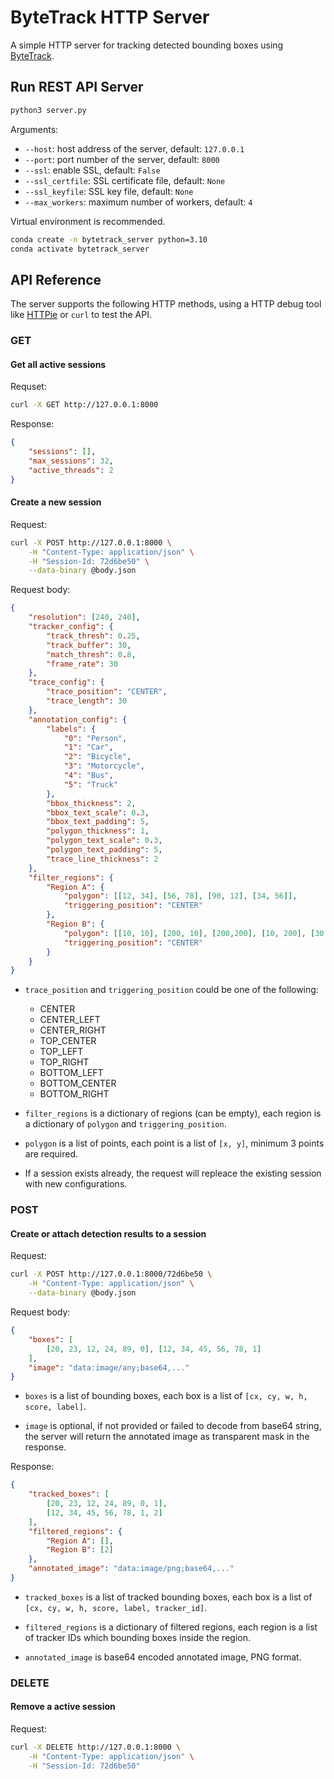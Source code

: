# ByteTrack HTTP Server

A simple HTTP server for tracking detected bounding boxes using [ByteTrack](https://github.com/ifzhang/ByteTrack).

## Run REST API Server

```sh
python3 server.py
```

Arguments:

- `--host`: host address of the server, default: `127.0.0.1`
- `--port`: port number of the server, default: `8000`
- `--ssl`: enable SSL, default: `False`
- `--ssl_certfile`: SSL certificate file, default: `None`
- `--ssl_keyfile`: SSL key file, default: `None`
- `--max_workers`: maximum number of workers, default: `4`

Virtual environment is recommended.

```sh
conda create -n bytetrack_server python=3.10
conda activate bytetrack_server
```

## API Reference

The server supports the following HTTP methods, using a HTTP debug tool like [HTTPie](https://httpie.io/app) or `curl` to test the API.

### GET

#### Get all active sessions

Requset:

```sh
curl -X GET http://127.0.0.1:8000
```

Response:

```json
{
    "sessions": [],
    "max_sessions": 32,
    "active_threads": 2
}
```

#### Create a new session

Request:

```sh
curl -X POST http://127.0.0.1:8000 \
    -H "Content-Type: application/json" \
    -H "Session-Id: 72d6be50" \
    --data-binary @body.json
```

Request body:

```json
{
    "resolution": [240, 240],
    "tracker_config": {
        "track_thresh": 0.25,
        "track_buffer": 30,
        "match_thresh": 0.8,
        "frame_rate": 30
    },
    "trace_config": {
        "trace_position": "CENTER",
        "trace_length": 30
    },
    "annotation_config": {
        "labels": {
            "0": "Person",
            "1": "Car",
            "2": "Bicycle",
            "3": "Motorcycle",
            "4": "Bus",
            "5": "Truck"
        },
        "bbox_thickness": 2,
        "bbox_text_scale": 0.3,
        "bbox_text_padding": 5,
        "polygon_thickness": 1,
        "polygon_text_scale": 0.3,
        "polygon_text_padding": 5,
        "trace_line_thickness": 2
    },
    "filter_regions": {
        "Region A": {
            "polygon": [[12, 34], [56, 78], [90, 12], [34, 56]],
            "triggering_position": "CENTER"
        },
        "Region B": {
            "polygon": [[10, 10], [200, 10], [200,200], [10, 200], [30, 30]],
            "triggering_position": "CENTER"
        }
    }
}
```

- `trace_position` and `triggering_position` could be one of the following:
    - CENTER
    - CENTER_LEFT
    - CENTER_RIGHT
    - TOP_CENTER
    - TOP_LEFT
    - TOP_RIGHT
    - BOTTOM_LEFT
    - BOTTOM_CENTER
    - BOTTOM_RIGHT

- `filter_regions` is a dictionary of regions (can be empty), each region is a dictionary of `polygon` and `triggering_position`.

- `polygon` is a list of points, each point is a list of `[x, y]`, minimum 3 points are required.

- If a session exists already, the request will repleace the existing session with new configurations.


### POST

#### Create or attach detection results to a session

Request:

```sh
curl -X POST http://127.0.0.1:8000/72d6be50 \
    -H "Content-Type: application/json" \
    --data-binary @body.json
```

Request body:

```json
{
    "boxes": [
        [20, 23, 12, 24, 89, 0], [12, 34, 45, 56, 78, 1]
    ],
    "image": "data:image/any;base64,..."
}
```

- `boxes` is a list of bounding boxes, each box is a list of `[cx, cy, w, h, score, label]`.

- `image` is optional, if not provided or failed to decode from base64 string, the server will return the annotated image as transparent mask in the response.

Response:

```json
{
    "tracked_boxes": [
        [20, 23, 12, 24, 89, 0, 1],
        [12, 34, 45, 56, 78, 1, 2]
    ],
    "filtered_regions": {
        "Region A": [],
        "Region B": [2]
    },
    "annotated_image": "data:image/png;base64,..."
}
```

- `tracked_boxes` is a list of tracked bounding boxes, each box is a list of `[cx, cy, w, h, score, label, tracker_id]`.

- `filtered_regions` is a dictionary of filtered regions, each region is a list of tracker IDs which bounding boxes inside the region.

- `annotated_image` is base64 encoded annotated image, PNG format.


### DELETE

#### Remove a active session

Request:

```sh
curl -X DELETE http://127.0.0.1:8000 \
    -H "Content-Type: application/json" \
    -H "Session-Id: 72d6be50"
```
